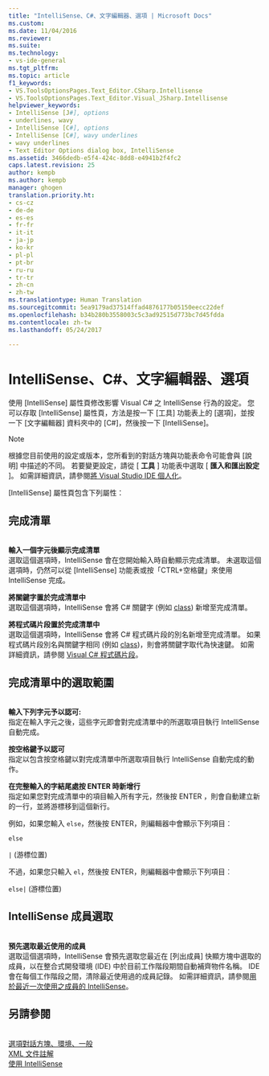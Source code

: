 ```yaml
---
title: "IntelliSense、C#、文字編輯器、選項 | Microsoft Docs"
ms.custom: 
ms.date: 11/04/2016
ms.reviewer: 
ms.suite: 
ms.technology:
- vs-ide-general
ms.tgt_pltfrm: 
ms.topic: article
f1_keywords:
- VS.ToolsOptionsPages.Text_Editor.CSharp.Intellisense
- VS.ToolsOptionsPages.Text_Editor.Visual_JSharp.Intellisense
helpviewer_keywords:
- IntelliSense [J#], options
- underlines, wavy
- IntelliSense [C#], options
- IntelliSense [C#], wavy underlines
- wavy underlines
- Text Editor Options dialog box, IntelliSense
ms.assetid: 3466dedb-e5f4-424c-8dd8-e4941b2f4fc2
caps.latest.revision: 25
author: kempb
ms.author: kempb
manager: ghogen
translation.priority.ht:
- cs-cz
- de-de
- es-es
- fr-fr
- it-it
- ja-jp
- ko-kr
- pl-pl
- pt-br
- ru-ru
- tr-tr
- zh-cn
- zh-tw
ms.translationtype: Human Translation
ms.sourcegitcommit: 5ea9179ad37514ffad4876177b05150eecc22def
ms.openlocfilehash: b34b280b3558003c5c3ad92515d773bc7d45fdda
ms.contentlocale: zh-tw
ms.lasthandoff: 05/24/2017

---
```

# IntelliSense、C#、文字編輯器、選項
<a id="options-text-editor-c-intellisense" class="xliff"></a>
使用 [IntelliSense] 屬性頁修改影響 Visual C# 之 IntelliSense 行為的設定。 您可以存取 [IntelliSense] 屬性頁，方法是按一下 [工具] 功能表上的 [選項]，並按一下 [文字編輯器] 資料夾中的 [C#]，然後按一下 [IntelliSense]。  
  
> [!NOTE]
>  根據您目前使用的設定或版本，您所看到的對話方塊與功能表命令可能會與 [說明] 中描述的不同。 若要變更設定，請從 [ **工具** ] 功能表中選取 [ **匯入和匯出設定** ]。 如需詳細資訊，請參閱[將 Visual Studio IDE 個人化](../../ide/personalizing-the-visual-studio-ide.md)。  
  
 [IntelliSense] 屬性頁包含下列屬性：  
  
## 完成清單
<a id="completion-lists" class="xliff"></a>  
 **輸入一個字元後顯示完成清單**  
 選取這個選項時，IntelliSense 會在您開始輸入時自動顯示完成清單。 未選取這個選項時，仍然可以從 [IntelliSense] 功能表或按「CTRL+空格鍵」來使用 IntelliSense 完成。  
  
 **將關鍵字置於完成清單中**  
 選取這個選項時，IntelliSense 會將 C# 關鍵字 (例如 [class](/dotnet/csharp/language-reference/keywords/class)) 新增至完成清單。  
  
 **將程式碼片段置於完成清單中**  
 選取這個選項時，IntelliSense 會將 C# 程式碼片段的別名新增至完成清單。 如果程式碼片段別名與關鍵字相同 (例如 [class](/dotnet/csharp/language-reference/keywords/class))，則會將關鍵字取代為快速鍵。 如需詳細資訊，請參閱 [Visual C# 程式碼片段](../../ide/visual-csharp-code-snippets.md)。  
  
## 完成清單中的選取範圍
<a id="selection-in-completion-lists" class="xliff"></a>  
 **輸入下列字元予以認可:**  
 指定在輸入字元之後，這些字元即會對完成清單中的所選取項目執行 IntelliSense 自動完成。  
  
 **按空格鍵予以認可**  
 指定以包含按空格鍵以對完成清單中所選取項目執行 IntelliSense 自動完成的動作。  
  
 **在完整輸入的字結尾處按 ENTER 時新增行**  
 指定如果您對完成清單中的項目輸入所有字元，然後按 ENTER ，則會自動建立新的一行，並將游標移到這個新行。  
  
 例如，如果您輸入 `else`，然後按 ENTER，則編輯器中會顯示下列項目︰  
  
 `else`  
  
 `|` (游標位置)  
  
 不過，如果您只輸入 `el`，然後按 ENTER，則編輯器中會顯示下列項目︰  
  
 `else|` (游標位置)  
  
## IntelliSense 成員選取
<a id="intellisense-member-selection" class="xliff"></a>  
 **預先選取最近使用的成員**  
 選取這個選項時，IntelliSense 會預先選取您最近在 [列出成員] 快顯方塊中選取的成員，以在整合式開發環境 (IDE) 中於目前工作階段期間自動補齊物件名稱。 IDE 會在每個工作階段之間，清除最近使用過的成員記錄。 如需詳細資訊，請參閱[用於最近一次使用之成員的 IntelliSense](../../ide/visual-csharp-intellisense.md#most-recently-used-members)。  
  
## 另請參閱
<a id="see-also" class="xliff"></a>  
 [選項對話方塊、環境、一般](../../ide/reference/general-environment-options-dialog-box.md)   
 [XML 文件註解](/dotnet/csharp/programming-guide/xmldoc/xml-documentation-comments)   
 [使用 IntelliSense](../../ide/using-intellisense.md)
